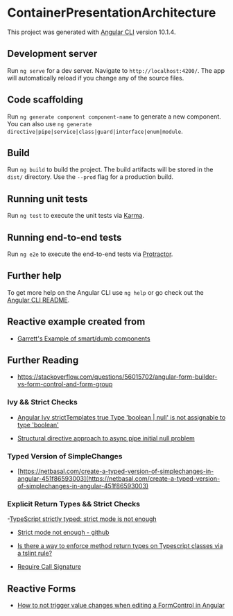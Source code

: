 # ContainerPresentationArchitecture

This project was generated with [Angular CLI](https://github.com/angular/angular-cli) version 10.1.4.

## Development server

Run `ng serve` for a dev server. Navigate to `http://localhost:4200/`. The app will automatically reload if you change any of the source files.

## Code scaffolding

Run `ng generate component component-name` to generate a new component. You can also use `ng generate directive|pipe|service|class|guard|interface|enum|module`.

## Build

Run `ng build` to build the project. The build artifacts will be stored in the `dist/` directory. Use the `--prod` flag for a production build.

## Running unit tests

Run `ng test` to execute the unit tests via [Karma](https://karma-runner.github.io).

## Running end-to-end tests

Run `ng e2e` to execute the end-to-end tests via [Protractor](http://www.protractortest.org/).

## Further help

To get more help on the Angular CLI use `ng help` or go check out the [Angular CLI README](https://github.com/angular/angular-cli/blob/master/README.md).

## Reactive example created from

- [Garrett's Example of smart/dumb components](https://stackblitz.com/edit/smart-dumb-component-architecture)

## Further Reading

- https://stackoverflow.com/questions/56015702/angular-form-builder-vs-form-control-and-form-group

### Ivy && Strict Checks

- [Angular Ivy strictTemplates true Type 'boolean | null' is not assignable to type 'boolean'](https://stackoverflow.com/questions/61780339/angular-ivy-stricttemplates-true-type-boolean-null-is-not-assignable-to-type)

- [Structural directive approach to async pipe initial null problem](https://blog.lacolaco.net/2020/02/async-pipe-initial-null-problem-en/)

### Typed Version of SimpleChanges

- [https://netbasal.com/create-a-typed-version-of-simplechanges-in-angular-451f86593003](https://netbasal.com/create-a-typed-version-of-simplechanges-in-angular-451f86593003)

### Explicit Return Types && Strict Checks

-[TypeScript strictly typed: strict mode is not enough](https://medium.com/@cyrilletuzi/typescript-strictly-typed-strict-mode-is-not-enough-40df698e2deb)

- [Strict mode not enough - github](https://github.com/cyrilletuzi/typescript-strictly-typed)

- [Is there a way to enforce method return types on Typescript classes via a tslint rule?](https://stackoverflow.com/questions/42793701/is-there-a-way-to-enforce-method-return-types-on-typescript-classes-via-a-tslint)

- [Require Call Signature](https://palantir.github.io/tslint/rules/typedef/)

## Reactive Forms

- [How to not trigger value changes when editing a FormControl in Angular](https://samiprogramming.medium.com/how-to-not-trigger-value-changes-when-editing-a-formcontrol-in-angular-2-198a8fe541d8)
